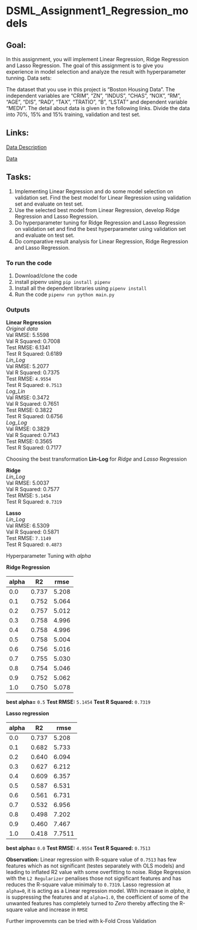 # DSML_Assignment1_Regression_models

## Goal: 
In this assignment, you will implement Linear Regression, Ridge Regression and Lasso Regression. The goal of this assignment is to give you experience in model selection and analyze the result with hyperparameter tunning. 
Data sets: 

The dataset that you use in this project is “Boston Housing Data”. The independent variables are “CRIM”, “ZN”, “INDUS”, “CHAS”, “NOX”, “RM”, “AGE”, “DIS”, “RAD”, “TAX”, “TRATIO”, “B”, “LSTAT” and dependent variable “MEDV”. The detail about data is given in the following links. 
Divide the data into 70%, 15% and 15% training, validation and test set. 
 
## Links:
[Data Description](https://raw.githubusercontent.com/jbrownlee/Datasets/master/housing.names)

[Data](https://raw.githubusercontent.com/jbrownlee/Datasets/master/housing.csv)

## Tasks:
1.	Implementing Linear Regression and do some model selection on validation set. Find the best model for Linear Regression using validation set and evaluate on test set.
2.	Use the selected best model from Linear Regression, develop Ridge Regression and Lasso Regression. 
3.	Do hyperparameter tuning for Ridge Regression and Lasso Regression on validation set and find the best hyperparameter using validation set and evaluate on test set. 
4.	Do comparative result analysis for Linear Regression, Ridge Regression and Lasso Regression.


### To run the code
1. Download/clone the code
1. install pipenv using `pip install pipenv`
2. Install all the dependent libraries using `pipenv install`
3. Run the code `pipenv run python main.py`

### Outputs

**Linear Regression**<br>
*Original data*<br>
Val RMSE: 5.5598<br>
Val R Squared: 0.7008<br>
Test RMSE: 6.1341<br>
Test R Squared: 0.6189<br>
*Lin_Log*<br>
Val RMSE: 5.2077<br>
Val R Squared: 0.7375<br>
Test RMSE: `4.9554`<br>
Test R Squared: `0.7513`<br>
*Log_Lin*<br>
Val RMSE: 0.3472<br>
Val R Squared: 0.7651<br>
Test RMSE: 0.3822<br>
Test R Squared: 0.6756<br>
*Log_Log*<br>
Val RMSE: 0.3829<br>
Val R Squared: 0.7143<br>
Test RMSE: 0.3565<br>
Test R Squared: 0.7177<br>

Choosing the best transformation **Lin-Log** for *Ridge* and *Lasso* Regression

**Ridge**<br>
*Lin_Log*<br>
Val RMSE: 5.0037<br>
Val R Squared: 0.7577<br>
Test RMSE: `5.1454`<br>
Test R Squared: `0.7319`<br>

**Lasso**<br>
*Lin_Log*<br>
Val RMSE: 6.5309<br>
Val R Squared: 0.5871<br>
Test RMSE: `7.1149`<br>
Test R Squared: `0.4873`<br>

Hyperparameter Tuning with *alpha*

**Ridge Regression**

   | alpha | R2 | rmse |
   | --- | --- | --- |
     0.0 | 0.737 | 5.208
     0.1 | 0.752 | 5.064
     0.2 | 0.757 | 5.012
     0.3 | 0.758 | 4.996
     0.4 | 0.758 | 4.996
     0.5 | 0.758 | 5.004
     0.6 | 0.756 | 5.016
     0.7 | 0.755 | 5.030
     0.8 | 0.754 | 5.046
     0.9 | 0.752 | 5.062
     1.0 | 0.750 | 5.078
**best alpha=** `0.5`
**Test RMSE:** `5.1454`
**Test R Squared:** `0.7319`

**Lasso regression**

   | alpha | R2 | rmse |
   | --- | --- | --- |
      0.0 | 0.737 | 5.208
      0.1 | 0.682 | 5.733
      0.2 | 0.640 | 6.094
      0.3 | 0.627 | 6.212
      0.4 | 0.609 | 6.357
      0.5 | 0.587 | 6.531
      0.6 | 0.561 | 6.731
      0.7 | 0.532 | 6.956
      0.8 | 0.498 | 7.202
      0.9 | 0.460 | 7.467
      1.0 | 0.418 | 7.7511
**best alpha=** `0.0`
**Test RMSE:** `4.9554`
**Test R Squared:** `0.7513`


**Observation:** Linear regression with R-square value of `0.7513` has few features which as not significant (testes separately with OLS models) and leading to inflated R2 value with some overfitting to noise. Ridge Regression with the `L2 Regularizer` penalises those not significant features and has reduces the R-square value minimaly to `0.7319`. Lasso regression at `alpha=0`, it is acting as a Linear regression model. WIth increaase in *alpha*, it is suppressing the features and at `alpha=1.0`, the coefficient of some of the unwanted features has completely turned to *Zero* thereby affecting the R-square value and increase in `RMSE`

Further improvemnts can be tried with k-Fold Cross Validation
